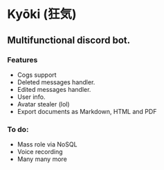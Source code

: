 # Kyōki (狂気) 
## Multifunctional discord bot.

### Features

- Cogs support
- Deleted messages handler.
- Edited messages handler.
- User info.
- Avatar stealer (lol)
- Export documents as Markdown, HTML and PDF

### To do:
- Mass role via NoSQL
- Voice recording 
- Many many more
